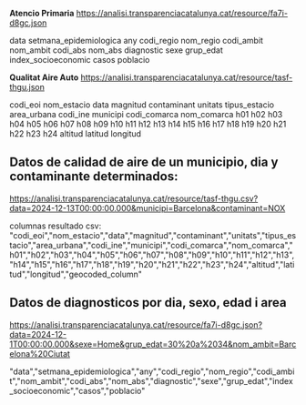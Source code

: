 
**Atencio Primaria**
https://analisi.transparenciacatalunya.cat/resource/fa7i-d8gc.json

data
setmana_epidemiologica
any
codi_regio
nom_regio
codi_ambit
nom_ambit
codi_abs
nom_abs
diagnostic
sexe
grup_edat
index_socioeconomic
casos
poblacio


**Qualitat Aire Auto**
https://analisi.transparenciacatalunya.cat/resource/tasf-thgu.json

codi_eoi
nom_estacio
data
magnitud
contaminant
unitats
tipus_estacio
area_urbana
codi_ine
municipi
codi_comarca
nom_comarca
h01
h02
h03
h04
h05
h06
h07
h08
h09
h10
h11
h12
h13
h14
h15
h16
h17
h18
h19
h20
h21
h22
h23
h24
altitud
latitud
longitud




## Datos de calidad de aire de un municipio, dia y contaminante determinados:

https://analisi.transparenciacatalunya.cat/resource/tasf-thgu.csv?data=2024-12-13T00:00:00.000&municipi=Barcelona&contaminant=NOX

columnas resultado csv:
"codi_eoi","nom_estacio","data","magnitud","contaminant","unitats","tipus_estacio","area_urbana","codi_ine","municipi","codi_comarca","nom_comarca","h01","h02","h03","h04","h05","h06","h07","h08","h09","h10","h11","h12","h13","h14","h15","h16","h17","h18","h19","h20","h21","h22","h23","h24","altitud","latitud","longitud","geocoded_column"

## Datos de diagnosticos por dia, sexo, edad i area

https://analisi.transparenciacatalunya.cat/resource/fa7i-d8gc.json?data=2024-12-1T00:00:00.000&sexe=Home&grup_edat=30%20a%2034&nom_ambit=Barcelona%20Ciutat

"data","setmana_epidemiologica","any","codi_regio","nom_regio","codi_ambit","nom_ambit","codi_abs","nom_abs","diagnostic","sexe","grup_edat","index_socioeconomic","casos","poblacio"